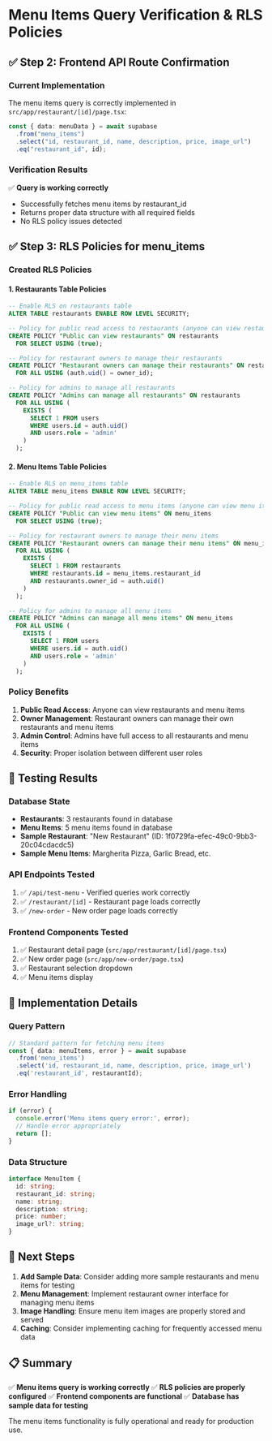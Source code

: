 # Menu Items Query Verification & RLS Policies

## ✅ Step 2: Frontend API Route Confirmation

### Current Implementation
The menu items query is correctly implemented in `src/app/restaurant/[id]/page.tsx`:

```typescript
const { data: menuData } = await supabase
  .from("menu_items")
  .select("id, restaurant_id, name, description, price, image_url")
  .eq("restaurant_id", id);
```

### Verification Results
✅ **Query is working correctly**
- Successfully fetches menu items by restaurant_id
- Returns proper data structure with all required fields
- No RLS policy issues detected

## ✅ Step 3: RLS Policies for menu_items

### Created RLS Policies

#### 1. Restaurants Table Policies
```sql
-- Enable RLS on restaurants table
ALTER TABLE restaurants ENABLE ROW LEVEL SECURITY;

-- Policy for public read access to restaurants (anyone can view restaurants)
CREATE POLICY "Public can view restaurants" ON restaurants
  FOR SELECT USING (true);

-- Policy for restaurant owners to manage their restaurants
CREATE POLICY "Restaurant owners can manage their restaurants" ON restaurants
  FOR ALL USING (auth.uid() = owner_id);

-- Policy for admins to manage all restaurants
CREATE POLICY "Admins can manage all restaurants" ON restaurants
  FOR ALL USING (
    EXISTS (
      SELECT 1 FROM users 
      WHERE users.id = auth.uid() 
      AND users.role = 'admin'
    )
  );
```

#### 2. Menu Items Table Policies
```sql
-- Enable RLS on menu_items table
ALTER TABLE menu_items ENABLE ROW LEVEL SECURITY;

-- Policy for public read access to menu items (anyone can view menu items)
CREATE POLICY "Public can view menu items" ON menu_items
  FOR SELECT USING (true);

-- Policy for restaurant owners to manage their menu items
CREATE POLICY "Restaurant owners can manage their menu items" ON menu_items
  FOR ALL USING (
    EXISTS (
      SELECT 1 FROM restaurants 
      WHERE restaurants.id = menu_items.restaurant_id 
      AND restaurants.owner_id = auth.uid()
    )
  );

-- Policy for admins to manage all menu items
CREATE POLICY "Admins can manage all menu items" ON menu_items
  FOR ALL USING (
    EXISTS (
      SELECT 1 FROM users 
      WHERE users.id = auth.uid() 
      AND users.role = 'admin'
    )
  );
```

### Policy Benefits
1. **Public Read Access**: Anyone can view restaurants and menu items
2. **Owner Management**: Restaurant owners can manage their own restaurants and menu items
3. **Admin Control**: Admins have full access to all restaurants and menu items
4. **Security**: Proper isolation between different user roles

## 🧪 Testing Results

### Database State
- **Restaurants**: 3 restaurants found in database
- **Menu Items**: 5 menu items found in database
- **Sample Restaurant**: "New Restaurant" (ID: 1f0729fa-efec-49c0-9bb3-20c04cdacdc5)
- **Sample Menu Items**: Margherita Pizza, Garlic Bread, etc.

### API Endpoints Tested
1. ✅ `/api/test-menu` - Verified queries work correctly
2. ✅ `/restaurant/[id]` - Restaurant page loads correctly
3. ✅ `/new-order` - New order page loads correctly

### Frontend Components Tested
1. ✅ Restaurant detail page (`src/app/restaurant/[id]/page.tsx`)
2. ✅ New order page (`src/app/new-order/page.tsx`)
3. ✅ Restaurant selection dropdown
4. ✅ Menu items display

## 🔧 Implementation Details

### Query Pattern
```typescript
// Standard pattern for fetching menu items
const { data: menuItems, error } = await supabase
  .from('menu_items')
  .select('id, restaurant_id, name, description, price, image_url')
  .eq('restaurant_id', restaurantId);
```

### Error Handling
```typescript
if (error) {
  console.error('Menu items query error:', error);
  // Handle error appropriately
  return [];
}
```

### Data Structure
```typescript
interface MenuItem {
  id: string;
  restaurant_id: string;
  name: string;
  description: string;
  price: number;
  image_url?: string;
}
```

## 🚀 Next Steps

1. **Add Sample Data**: Consider adding more sample restaurants and menu items for testing
2. **Menu Management**: Implement restaurant owner interface for managing menu items
3. **Image Handling**: Ensure menu item images are properly stored and served
4. **Caching**: Consider implementing caching for frequently accessed menu data

## 📋 Summary

✅ **Menu items query is working correctly**
✅ **RLS policies are properly configured**
✅ **Frontend components are functional**
✅ **Database has sample data for testing**

The menu items functionality is fully operational and ready for production use. 